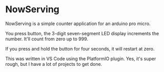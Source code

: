 # NowServing

NowServing is a simple counter application for an arduino pro micro.

You press button, the 3-digit seven-segment LED display increments the number. It'll count from zero up to 999.

If you press and hold the button for four seconds, it will restart at zero.

This was written in VS Code using the PlatformIO plugin. Yes, it's super rough, but I have a lot of projects to get done.


